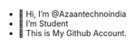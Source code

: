 - 👋 Hi, I’m @Azaantechnoindia
- 👀 I’m Student 
- 🌱 This is My Github Account.


<!---
Azaantechnoindia/Azaantechnoindia is a ✨ special ✨ repository because its `README.md` (this file) appears on your GitHub profile.
You can click the Preview link to take a look at your changes.
--->
